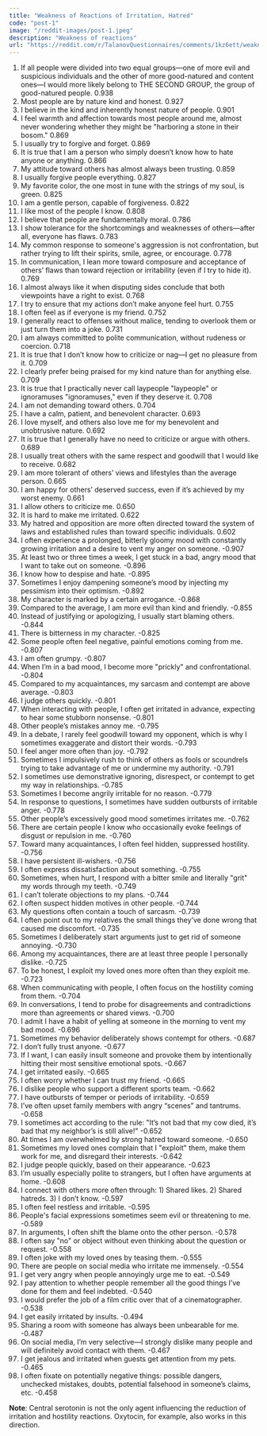 ```yaml
---
title: "Weakness of Reactions of Irritation, Hatred"
code: "post-1"
image: "/reddit-images/post-1.jpeg"
description: "Weakness of reactions"
url: "https://reddit.com/r/TalanovQuestionnaires/comments/1kz6ett/weakness_of_reactions_of_irritation_hatred_ma..."
---
```


1. If all people were divided into two equal groups—one of more evil and suspicious individuals and the other of more good-natured and content ones—I would more likely belong to THE SECOND GROUP, the group of good-natured people. 0.938  
2. Most people are by nature kind and honest. 0.927  
3. I believe in the kind and inherently honest nature of people. 0.901  
4. I feel warmth and affection towards most people around me, almost never wondering whether they might be "harboring a stone in their bosom." 0.869  
5. I usually try to forgive and forget. 0.869  
6. It is true that I am a person who simply doesn’t know how to hate anyone or anything. 0.866  
7. My attitude toward others has almost always been trusting. 0.859  
8. I usually forgive people everything. 0.827  
9. My favorite color, the one most in tune with the strings of my soul, is green. 0.825  
10. I am a gentle person, capable of forgiveness. 0.822  
11. I like most of the people I know. 0.808  
12. I believe that people are fundamentally moral. 0.786  
13. I show tolerance for the shortcomings and weaknesses of others—after all, everyone has flaws. 0.783  
14. My common response to someone's aggression is not confrontation, but rather trying to lift their spirits, smile, agree, or encourage. 0.778  
15. In communication, I lean more toward composure and acceptance of others’ flaws than toward rejection or irritability (even if I try to hide it). 0.769  
16. I almost always like it when disputing sides conclude that both viewpoints have a right to exist. 0.768  
17. I try to ensure that my actions don’t make anyone feel hurt. 0.755  
18. I often feel as if everyone is my friend. 0.752  
19. I generally react to offenses without malice, tending to overlook them or just turn them into a joke. 0.731  
20. I am always committed to polite communication, without rudeness or coercion. 0.718  
21. It is true that I don’t know how to criticize or nag—I get no pleasure from it. 0.709  
22. I clearly prefer being praised for my kind nature than for anything else. 0.709  
23. It is true that I practically never call laypeople "laypeople" or ignoramuses "ignoramuses," even if they deserve it. 0.708  
24. I am not demanding toward others. 0.704  
25. I have a calm, patient, and benevolent character. 0.693  
26. I love myself, and others also love me for my benevolent and unobtrusive nature. 0.692  
27. It is true that I generally have no need to criticize or argue with others. 0.689  
28. I usually treat others with the same respect and goodwill that I would like to receive. 0.682  
29. I am more tolerant of others’ views and lifestyles than the average person. 0.665  
30. I am happy for others’ deserved success, even if it’s achieved by my worst enemy. 0.661  
31. I allow others to criticize me. 0.650  
32. It is hard to make me irritated. 0.622  
33. My hatred and opposition are more often directed toward the system of laws and established rules than toward specific individuals. 0.602  
34. I often experience a prolonged, bitterly gloomy mood with constantly growing irritation and a desire to vent my anger on someone. -0.907  
35. At least two or three times a week, I get stuck in a bad, angry mood that I want to take out on someone. -0.896  
36. I know how to despise and hate. -0.895  
37. Sometimes I enjoy dampening someone’s mood by injecting my pessimism into their optimism. -0.892  
38. My character is marked by a certain arrogance. -0.868  
39. Compared to the average, I am more evil than kind and friendly. -0.855  
40. Instead of justifying or apologizing, I usually start blaming others. -0.844  
41. There is bitterness in my character. -0.825  
42. Some people often feel negative, painful emotions coming from me. -0.807  
43. I am often grumpy. -0.807  
44. When I’m in a bad mood, I become more "prickly" and confrontational. -0.804  
45. Compared to my acquaintances, my sarcasm and contempt are above average. -0.803  
46. I judge others quickly. -0.801  
47. When interacting with people, I often get irritated in advance, expecting to hear some stubborn nonsense. -0.801  
48. Other people’s mistakes annoy me. -0.795  
49. In a debate, I rarely feel goodwill toward my opponent, which is why I sometimes exaggerate and distort their words. -0.793  
50. I feel anger more often than joy. -0.792  
51. Sometimes I impulsively rush to think of others as fools or scoundrels trying to take advantage of me or undermine my authority. -0.791  
52. I sometimes use demonstrative ignoring, disrespect, or contempt to get my way in relationships. -0.785  
53. Sometimes I become angrily irritable for no reason. -0.779  
54. In response to questions, I sometimes have sudden outbursts of irritable anger. -0.778  
55. Other people’s excessively good mood sometimes irritates me. -0.762  
56. There are certain people I know who occasionally evoke feelings of disgust or repulsion in me. -0.760  
57. Toward many acquaintances, I often feel hidden, suppressed hostility. -0.756  
58. I have persistent ill-wishers. -0.756  
59. I often express dissatisfaction about something. -0.755  
60. Sometimes, when hurt, I respond with a bitter smile and literally "grit" my words through my teeth. -0.749  
61. I can’t tolerate objections to my plans. -0.744  
62. I often suspect hidden motives in other people. -0.744  
63. My questions often contain a touch of sarcasm. -0.739  
64. I often point out to my relatives the small things they’ve done wrong that caused me discomfort. -0.735  
65. Sometimes I deliberately start arguments just to get rid of someone annoying. -0.730  
66. Among my acquaintances, there are at least three people I personally dislike. -0.725  
67. To be honest, I exploit my loved ones more often than they exploit me. -0.723  
68. When communicating with people, I often focus on the hostility coming from them. -0.704  
69. In conversations, I tend to probe for disagreements and contradictions more than agreements or shared views. -0.700  
70. I admit I have a habit of yelling at someone in the morning to vent my bad mood. -0.696  
71. Sometimes my behavior deliberately shows contempt for others. -0.687  
72. I don’t fully trust anyone. -0.677  
73. If I want, I can easily insult someone and provoke them by intentionally hitting their most sensitive emotional spots. -0.667  
74. I get irritated easily. -0.665  
75. I often worry whether I can trust my friend. -0.665  
76. I dislike people who support a different sports team. -0.662  
77. I have outbursts of temper or periods of irritability. -0.659  
78. I’ve often upset family members with angry “scenes” and tantrums. -0.658  
79. I sometimes act according to the rule: "It’s not bad that my cow died, it’s bad that my neighbor’s is still alive!" -0.652  
80. At times I am overwhelmed by strong hatred toward someone. -0.650  
81. Sometimes my loved ones complain that I "exploit" them, make them work for me, and disregard their interests. -0.642  
82. I judge people quickly, based on their appearance. -0.623  
83. I’m usually especially polite to strangers, but I often have arguments at home. -0.608  
84. I connect with others more often through: 1) Shared likes. 2) Shared hatreds. 3) I don’t know. -0.597  
85. I often feel restless and irritable. -0.595  
86. People's facial expressions sometimes seem evil or threatening to me. -0.589  
87. In arguments, I often shift the blame onto the other person. -0.578  
88. I often say "no" or object without even thinking about the question or request. -0.558  
89. I often joke with my loved ones by teasing them. -0.555  
90. There are people on social media who irritate me immensely. -0.554  
91. I get very angry when people annoyingly urge me to eat. -0.549  
92. I pay attention to whether people remember all the good things I’ve done for them and feel indebted. -0.540  
93. I would prefer the job of a film critic over that of a cinematographer. -0.538  
94. I get easily irritated by insults. -0.494  
95. Sharing a room with someone has always been unbearable for me. -0.487  
96. On social media, I’m very selective—I strongly dislike many people and will definitely avoid contact with them. -0.467  
97. I get jealous and irritated when guests get attention from my pets. -0.465  
98. I often fixate on potentially negative things: possible dangers, unchecked mistakes, doubts, potential falsehood in someone’s claims, etc. -0.458  

**Note**: Central serotonin is not the only agent influencing the reduction of irritation and hostility reactions. Oxytocin, for example, also works in this direction.


